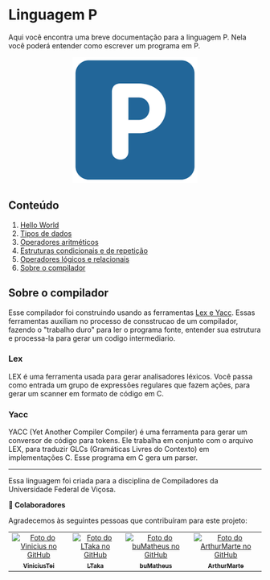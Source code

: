 # Linguagem P

Aqui você encontra uma breve documentação para a linguagem P. Nela você poderá entender como escrever um programa em P. 

<p align="center">
  <img src="./assets/p.png" width="250" title="Linguagem P" alt="P logo">
</p>

## Conteúdo

1. [Hello World](hello-world.md)
2. [Tipos de dados](tipos-dados.md)
3. [Operadores aritméticos](operadores-aritmeticos.md)
4. [Estruturas condicionais e de repetição](estruturas-condicionais.md)
5. [Operadores lógicos e relacionais](operadores-logicos.md)
6. [Sobre o compilador](sobre.md)

## Sobre o compilador

Esse compilador foi construindo usando as ferramentas [Lex e Yacc](http://dinosaur.compilertools.net/). Essas ferramentas auxiliam no processo de consstrucao de um compilador, fazendo o "trabalho duro"  para ler o programa fonte, entender sua estrutura e processa-la para gerar um codigo intermediario.

### Lex

LEX é uma ferramenta usada para gerar analisadores léxicos. Você passa como entrada um grupo de expressões regulares que fazem ações, para gerar um scanner em formato de código em C.

### Yacc

YACC (Yet Another Compiler Compiler) é uma ferramenta para gerar um conversor de código para tokens. Ele trabalha em conjunto com o arquivo LEX, para traduzir GLCs (Gramáticas Livres do Contexto) em implementações C. Esse programa em C gera um parser.

---

Essa linguagem foi criada para a disciplina de Compiladores da Universidade Federal de Viçosa.

**🤝 Colaboradores**

Agradecemos às seguintes pessoas que contribuíram para este projeto:

<table>
  <tr>
    <td align="center">
      <a href="https://github.com/ViniciusTei">
        <img src="https://github.com/ViniciusTei.png" width="64px;" alt="Foto do Vinicius no GitHub"/><br>
        <sub>
          <b>ViniciusTei</b>
        </sub>
      </a>
    </td>
    <td align="center">
      <a href="https://github.com/LTaka">
        <img src="https://github.com/LTaka.png" width="64px;" alt="Foto do LTaka no GitHub"/><br>
        <sub>
          <b>LTaka</b>
        </sub>
      </a>
    </td>
    <td align="center">
      <a href="https://github.com/buMatheus">
        <img src="https://github.com/buMatheus.png" width="64px;" alt="Foto do buMatheus no GitHub"/><br>
        <sub>
          <b>buMatheus</b>
        </sub>
      </a>
    </td>
    <td align="center">
      <a href="https://github.com/ArthurMarte">
        <img src="https://github.com/ArthurMarte.png" width="64px;" alt="Foto do ArthurMarte no GitHub"/><br>
        <sub>
          <b>ArthurMarte</b>
        </sub>
      </a>
    </td>
  </tr>
</table>